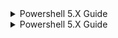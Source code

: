 

<details>
<summary>Powershell 5.X Guide</summary>
<div>
**placeolder test**
</div>
</details>

<details>
<summary>Powershell 5.X Guide</summary>
<div>
**placeolder test**
</div>
</details>
